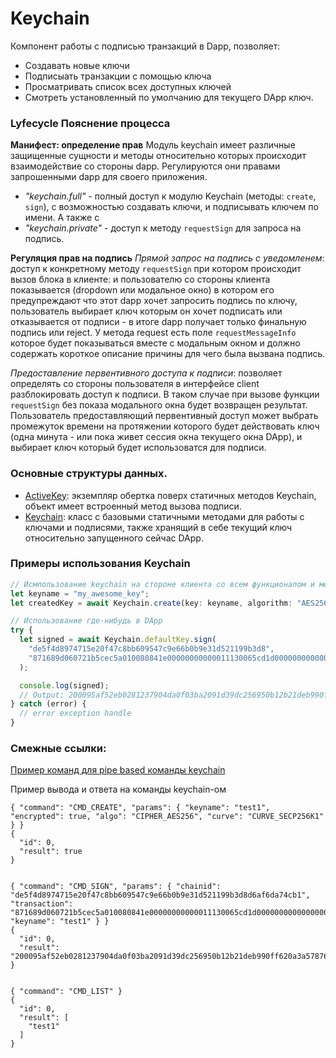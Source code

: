 # Keychain
Компонент работы с подписью транзакций в Dapp, позволяет:
- Создавать новые ключи
- Подписыать транзакции с помощью ключа
- Просматривать список всех доступных ключей
- Смотреть установленный по умолчанию для текущего DApp ключ.

### Lyfecycle Пояснение процесса
**Манифест: определение прав**
Модуль keychain имеет различные защищенные сущности и методы относительно которых происходит взаимодействие со стороны dapp. Регулируются они правами запрошенными dapp для своего приложения.
- _"keychain.full"_ - полный доступ к модулю Keychain (методы: ```create```, ```sign```), с возможностью создавать ключи, и подписывать ключем по имени. А также с 
- _"keychain.private"_ - доступ к методу ```requestSign``` для запроса на подпись.  

**Регуляция прав на подпись**
*Прямой запрос на подпись с уведомленем*: доступ к конкретному методу ```requestSign``` при котором происходит вызов блока в клиенте: и пользователю со стороны клиента показывается (dropdown или модальное окно) в котором его предупреждают что этот dapp хочет запросить подпись по ключу, пользователь выбирает ключ которым он хочет подписать или отказывается от подписи - в итоге dapp получает только финальную подпись или reject. У метода request есть поле ```requestMessageInfo``` которое будет показываться вместе с модальным окном и должно содержать короткое описание причины для чего была вызвана подпись. 

*Предоставление первентивного доступа к подписи*: позволяет определять со стороны пользователя в интерфейсе client разблокировать доступ к подписи. В таком случае при вызове функции `requestSign` без показа модального окна будет возвращен результат. Пользователь предоставляющий первентивный доступ может выбрать промежуток времени на протяжении которого будет действовать ключ (одна минута - или пока живет сессия окна текущего окна DApp), и выбирает ключ который будет использоватся для подписи.


### Основные структуры данных.
- [ActiveKey](https://github.com/arrayio/docs.array.io/blob/master/typing-declarations/keychain.d.ts#L16): экземпляр обертка поверх статичных методов Keychain, объект имеет встроенный метод вызова подписи.
- [Keychain](https://github.com/arrayio/docs.array.io/blob/master/typing-declarations/keychain.d.ts#L24): класс с базовыми статичными методами для работы с ключами и подписями, также хранящий в себе текущий ключ относительно запущенного сейчас DApp.

### Примеры использования Keychain
```jsx
// Исмпользование keychain на стороне клиента со всем функционалом и методами.
let keyname = "my_awesome_key";
let createdKey = await Keychain.create(key: keyname, algorithm: "AES256", curve: "SECP256K1");

// Использование где-нибудь в DApp
try {
  let signed = await Keychain.defaultKey.sign(
    "de5f4d8974715e20f47c8bb609547c9e66b0b9e31d521199b3d8",
    "871689d060721b5cec5a010080841e00000000000011130065cd1d0000000000000000"
  );

  console.log(signed);
  // Output: 200095af52eb0281237904da0f03ba2091d39dc256950b12b21deb990ff620a3a57876b1c3fca281612314f6155736cd0507355bf031d33330ad0cc5e687d7eb02
} catch (error) {
  // error exception handle
}
```

### Смежные ссылки:
[Пример команд для pipe based команды keychain](https://github.com/arrayio/array-io-keychain/wiki/keychain-sample-commands)

Пример вывода и ответа на команды keychain-ом
``` 
{ "command": "CMD_CREATE", "params": { "keyname": "test1", "encrypted": true, "algo": "CIPHER_AES256", "curve": "CURVE_SECP256K1" } }
{
  "id": 0,
  "result": true
}


{ "command": "CMD_SIGN", "params": { "chainid": "de5f4d8974715e20f47c8bb609547c9e66b0b9e31d521199b3d8d6af6da74cb1", "transaction": "871689d060721b5cec5a010080841e00000000000011130065cd1d0000000000000000", "keyname": "test1" } }
{
  "id": 0,
  "result": "200095af52eb0281237904da0f03ba2091d39dc256950b12b21deb990ff620a3a57876b1c3fca281612314f6155736cd0507355bf031d33330ad0cc5e687d7eb02"
}


{ "command": "CMD_LIST" }
{
  "id": 0,
  "result": [
    "test1"
  ]
}
```